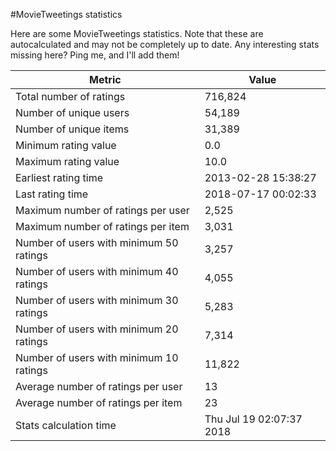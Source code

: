 #MovieTweetings statistics

Here are some MovieTweetings statistics. Note that these are autocalculated and may not be completely up to date. Any interesting stats missing here? Ping me, and I'll add them!

Metric | Value
--- | ---
Total number of ratings                 | 716,824
Number of unique users                  | 54,189
Number of unique items                  | 31,389
Minimum rating value                    | 0.0
Maximum rating value                    | 10.0
Earliest rating time                    | 2013-02-28 15:38:27
Last rating time                        | 2018-07-17 00:02:33
Maximum number of ratings per user      | 2,525
Maximum number of ratings per item      | 3,031
Number of users with minimum 50 ratings | 3,257
Number of users with minimum 40 ratings | 4,055
Number of users with minimum 30 ratings | 5,283
Number of users with minimum 20 ratings | 7,314
Number of users with minimum 10 ratings | 11,822
Average number of ratings per user      | 13
Average number of ratings per item      | 23
Stats calculation time                  | Thu Jul 19 02:07:37 2018

